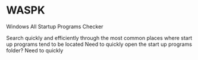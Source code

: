 # WASPK
Windows All Startup Programs Checker

Search quickly and efficiently through the most common places where start up programs tend to be located
Need to quickly open the start up programs folder? 
Need to quickly 
